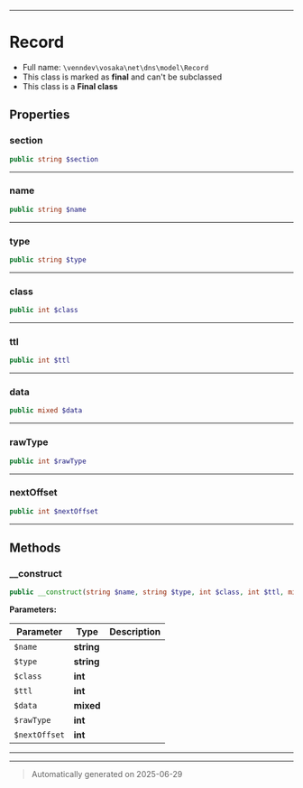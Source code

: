 ***

# Record





* Full name: `\venndev\vosaka\net\dns\model\Record`
* This class is marked as **final** and can't be subclassed
* This class is a **Final class**



## Properties


### section



```php
public string $section
```






***

### name



```php
public string $name
```






***

### type



```php
public string $type
```






***

### class



```php
public int $class
```






***

### ttl



```php
public int $ttl
```






***

### data



```php
public mixed $data
```






***

### rawType



```php
public int $rawType
```






***

### nextOffset



```php
public int $nextOffset
```






***

## Methods


### __construct



```php
public __construct(string $name, string $type, int $class, int $ttl, mixed $data, int $rawType, int $nextOffset): mixed
```








**Parameters:**

| Parameter | Type | Description |
|-----------|------|-------------|
| `$name` | **string** |  |
| `$type` | **string** |  |
| `$class` | **int** |  |
| `$ttl` | **int** |  |
| `$data` | **mixed** |  |
| `$rawType` | **int** |  |
| `$nextOffset` | **int** |  |





***


***
> Automatically generated on 2025-06-29
